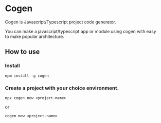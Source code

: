 # Cogen

Cogen is Javascript/Typescript project code generator.

You can make a javascript/typescript app or module using cogen with easy to make popular architecture.

## How to use

### Install

```shell
npm install -g cogen
```


### Create a project with your choice environment.

```shell
npx cogen new <project-name>
```

or

```shell
cogen new <project-name>
```

